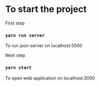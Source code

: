 # To start the project 
First step
### `yarn run server`
To run json-server on localhost:5000

Next step

### `yarn start`
To open web application on localhost:3000
